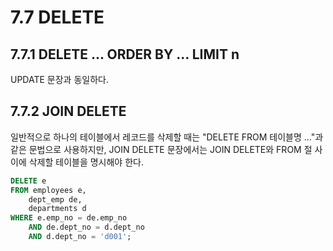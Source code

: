 # 7.7 DELETE

## 7.7.1 DELETE ... ORDER BY ... LIMIT n

UPDATE 문장과 동일하다.

## 7.7.2 JOIN DELETE

일반적으로 하나의 테이블에서 레코드를 삭제할 때는 "DELETE FROM 테이블명 ..."과 같은 문법으로 사용하지만, JOIN DELETE 문장에서는 JOIN DELETE와 FROM 절 사이에 삭제할 테이블을 명시해야 한다.

```sql
DELETE e
FROM employees e,
    dept_emp de,
    departments d
WHERE e.emp_no = de.emp_no
    AND de.dept_no = d.dept_no
    AND d.dept_no = 'd001';
```
